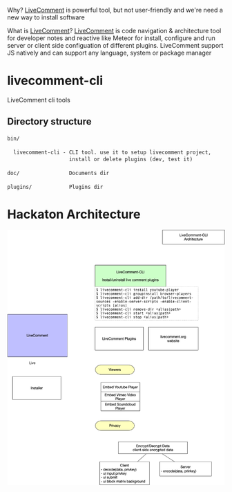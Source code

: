 Why? [LiveComment](https://www.npmjs.com/package/livecomment) is powerful tool, but not user-friendly and we're need a new way to install software

What is [LiveComment](https://www.npmjs.com/package/livecomment)?
[LiveComment](https://www.npmjs.com/package/livecomment) is code navigation & architecture tool for developer notes and reactive like Meteor for install, configure and run server or client side configuation of different plugins. LiveComment support JS natively and can support any language, system or package manager


# livecomment-cli
LiveComment cli tools


## Directory structure

```
bin/

  livecomment-cli - CLI tool. use it to setup livecomment project, 
                    install or delete plugins (dev, test it)

doc/                Documents dir

plugins/            Plugins dir

```


# Hackaton Architecture
![Hackaton Architecture 1.0](https://raw.githubusercontent.com/web3cryptowallet/livecomment-cli/master/doc/LiveComment%20Architecture%20Schema%201-0.png)
